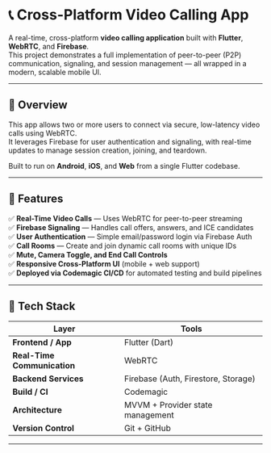 # 📞 Cross-Platform Video Calling App

A real-time, cross-platform **video calling application** built with **Flutter**, **WebRTC**, and **Firebase**.  
This project demonstrates a full implementation of peer-to-peer (P2P) communication, signaling, and session management — all wrapped in a modern, scalable mobile UI.

---

## 🚀 Overview

This app allows two or more users to connect via secure, low-latency video calls using WebRTC.  
It leverages Firebase for user authentication and signaling, with real-time updates to manage session creation, joining, and teardown.

Built to run on **Android**, **iOS**, and **Web** from a single Flutter codebase.

---

## 🧠 Features

✅ **Real-Time Video Calls** — Uses WebRTC for peer-to-peer streaming  
✅ **Firebase Signaling** — Handles call offers, answers, and ICE candidates  
✅ **User Authentication** — Simple email/password login via Firebase Auth  
✅ **Call Rooms** — Create and join dynamic call rooms with unique IDs  
✅ **Mute, Camera Toggle, and End Call Controls**  
✅ **Responsive Cross-Platform UI** (mobile + web support)  
✅ **Deployed via Codemagic CI/CD** for automated testing and build pipelines

---

## 🧩 Tech Stack

| Layer | Tools |
|-------|--------|
| **Frontend / App** | Flutter (Dart) |
| **Real-Time Communication** | WebRTC |
| **Backend Services** | Firebase (Auth, Firestore, Storage) |
| **Build / CI** | Codemagic |
| **Architecture** | MVVM + Provider state management |
| **Version Control** | Git + GitHub |

---



